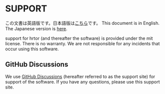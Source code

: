 # SUPPORT

この文書は英語版です。日本語版は[こちら](./SUPPORT_JP.md)です。
This document is in English. The Japanese version is [here](./SUPPORT_JP.md).

support for hrtor (and thereafter the software) is provided under the mit license. There is no warranty. We are not responsible for any incidents that occur using this software.

## GitHub Discussions

We use [GitHub Discussions](https://github.com/haruki7049/hrtor/discussions) (hereafter referred to as the support site) for support of the software. If you have any questions, please use this support site.
